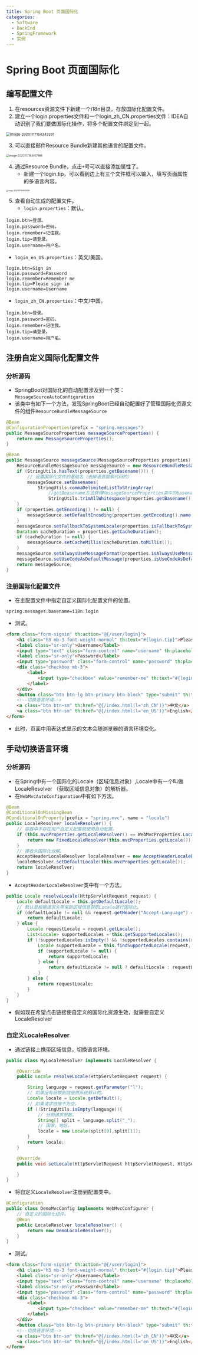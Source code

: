 ```yaml
---
title: Spring Boot 页面国际化
categories:
  - Software
  - BackEnd
  - SpringFramework
  - 实例
---
```

# Spring Boot 页面国际化

## 编写配置文件

1. 在resources资源文件下新建一个i18n目录，存放国际化配置文件。
2. 建立一个login.properties文件和一个login_zh_CN.properties文件：IDEA自动识别了我们要做国际化操作，将多个配置文件绑定到一起。

<img src="https://raw.githubusercontent.com/LuShan123888/Files/main/Pictures/2020-12-10-2020-11-17-image-20201117164343291.png" alt="image-20201117164343291" style="zoom:67%;" />

3. 可以直接邮件Resource Bundle新建其他语言的配置文件。

<img src="https://raw.githubusercontent.com/LuShan123888/Files/main/Pictures/2020-12-10-2020-11-17-image-20201117164407986.png" alt="image-20201117164407986" style="zoom:50%;" />

4. 通过Resource Bundle，点击`+`号可以直接添加属性了。
    - 新建一个login.tip，可以看到边上有三个文件框可以输入，填写页面属性的多语言内容。

<img src="https://raw.githubusercontent.com/LuShan123888/Files/main/Pictures/2020-12-10-2020-11-17-image-20201117164501630.png" alt="image-20201117164501630" style="zoom: 33%;" />

5. 查看自动生成的配置文件。
    - `login.properties`：默认。

```properties
login.btn=登录。
login.password=密码。
login.remember=记住我。
login.tip=请登录。
login.username=用户名。
```

- `login_en_US.properties`：英文/美国。

```properties
login.btn=Sign in
login.password=Password
login.remember=Remember me
login.tip=Please sign in
login.username=Username
```

- `login_zh_CN.properties`：中文/中国。

```properties
login.btn=登录。
login.password=密码。
login.remember=记住我。
login.tip=请登录。
login.username=用户名。
```

## 注册自定义国际化配置文件

### 分析源码

- SpringBoot对国际化的自动配置涉及到一个类：`MessageSourceAutoConfiguration`
- 该类中有如下一个方法，发现SpringBoot已经自动配置好了管理国际化资源文件的组件`ResourceBundleMessageSource`

```java
@Bean
@ConfigurationProperties(prefix = "spring.messages")
public MessageSourceProperties messageSourceProperties() {
    return new MessageSourceProperties();
}

@Bean
public MessageSource messageSource(MessageSourceProperties properties) {
    ResourceBundleMessageSource messageSource = new ResourceBundleMessageSource();
    if (StringUtils.hasText(properties.getBasename())) {
        // 设置国际化文件的基础名（去掉语言国家代码的）
        messageSource.setBasenames(
            StringUtils.commaDelimitedListToStringArray(
                //getBeasename方法获得MessageSourceProperties类中的basename属性。
                StringUtils.trimAllWhitespace(properties.getBasename())));
    }
    if (properties.getEncoding() != null) {
        messageSource.setDefaultEncoding(properties.getEncoding().name());
    }
    messageSource.setFallbackToSystemLocale(properties.isFallbackToSystemLocale());
    Duration cacheDuration = properties.getCacheDuration();
    if (cacheDuration != null) {
        messageSource.setCacheMillis(cacheDuration.toMillis());
    }
    messageSource.setAlwaysUseMessageFormat(properties.isAlwaysUseMessageFormat());
    messageSource.setUseCodeAsDefaultMessage(properties.isUseCodeAsDefaultMessage());
    return messageSource;
}
```

### 注册国际化配置文件

- 在主配置文件中指定自定义国际化配置文件的位置。

```properties
spring.messages.basename=i18n.login
```

- 测试。

```html
<form class="form-signin" th:action="@{/user/login}">
    <h1 class="h3 mb-3 font-weight-normal" th:text="#{login.tip}">Please sign in</h1>
    <label class="sr-only">Username</label>
    <input type="text" class="form-control" name="username" th:placeholder="#{login.username}" required="" autofocus="">
    <label class="sr-only">Password</label>
    <input type="password" class="form-control" name="password" th:placeholder="#{login.password}" required="">
    <div class="checkbox mb-3">
        <label>
            <input type="checkbox" value="remember-me" th:text="#{login.remember}">
        </label>
    </div>
    <button class="btn btn-lg btn-primary btn-block" type="submit" th:text="#{login.btn}">Sign in</button>
    <!--切换语言环境-->
    <a class="btn btn-sm" th:href="@{/index.html(l='zh_CN')}">中文</a>
    <a class="btn btn-sm" th:href="@{/index.html(l='en_US')}">English</a>
</form>
```

- 此时，页面中用表达式显示的文本会随浏览器的语言环境变化。

## 手动切换语言环境

### 分析源码

- 在Spring中有一个国际化的Locale（区域信息对象）,Locale中有一个叫做LocaleResolver （获取区域信息对象）的解析器。
- 在`WebMvcAutoConfiguration`中有如下方法。

```java
@Bean
@ConditionalOnMissingBean
@ConditionalOnProperty(prefix = "spring.mvc", name = "locale")
public LocaleResolver localeResolver() {
    // 容器中不存在用户自定义配置就使用自动配置。
    if (this.mvcProperties.getLocaleResolver() == WebMvcProperties.LocaleResolver.FIXED) {
        return new FixedLocaleResolver(this.mvcProperties.getLocale());
    }
    // 接收头国际化分解。
    AcceptHeaderLocaleResolver localeResolver = new AcceptHeaderLocaleResolver();
    localeResolver.setDefaultLocale(this.mvcProperties.getLocale());
    return localeResolver;
}
```

- `AcceptHeaderLocaleResolver`类中有一个方法。

```java
public Locale resolveLocale(HttpServletRequest request) {
    Locale defaultLocale = this.getDefaultLocale();
    // 默认是根据请求头带来的区域信息获取Locale进行国际化。
    if (defaultLocale != null && request.getHeader("Accept-Language") == null) {
        return defaultLocale;
    } else {
        Locale requestLocale = request.getLocale();
        List<Locale> supportedLocales = this.getSupportedLocales();
        if (!supportedLocales.isEmpty() && !supportedLocales.contains(requestLocale)) {
            Locale supportedLocale = this.findSupportedLocale(request, supportedLocales);
            if (supportedLocale != null) {
                return supportedLocale;
            } else {
                return defaultLocale != null ? defaultLocale : requestLocale;
            }
        } else {
            return requestLocale;
        }
    }
}
```

- 假如现在希望点击链接使自定义的国际化资源生效，就需要自定义LocaleResolver

### 自定义LocaleResolver

- 通过链接上携带区域信息，切换语言环境。

```java
public class MyLocaleResolver implements LocaleResolver {

    @Override
    public Locale resolveLocale(HttpServletRequest request) {

        String language = request.getParameter("l");
        // 如果没有获取到就使用系统默认的。
        Locale locale = Locale.getDefault();
        // 如果请求链接不为空。
        if (!StringUtils.isEmpty(language)){
            // 分割请求参数。
            String[] split = language.split("_");
            // 国家，地区。
            locale = new Locale(split[0],split[1]);
        }
        return locale;
    }

    @Override
    public void setLocale(HttpServletRequest httpServletRequest, HttpServletResponse httpServletResponse, Locale locale) {

    }
}
```

- 将自定义`LocaleResolver`注册到配置类中。

```java
@Configuration
public class DemoMvcConfig implements WebMvcConfigurer {
    // 自定义的国际化组件。
    @Bean
    public LocaleResolver localeResolver() {
        return new DemoLocaleResolver();
    }
}
```

- 测试。

```html
<form class="form-signin" th:action="@{/user/login}">
    <h1 class="h3 mb-3 font-weight-normal" th:text="#{login.tip}">Please sign in</h1>
    <label class="sr-only">Username</label>
    <input type="text" class="form-control" name="username" th:placeholder="#{login.username}" required="" autofocus="">
    <label class="sr-only">Password</label>
    <input type="password" class="form-control" name="password" th:placeholder="#{login.password}" required="">
    <div class="checkbox mb-3">
        <label>
            <input type="checkbox" value="remember-me" th:text="#{login.remember}">
        </label>
    </div>
    <button class="btn btn-lg btn-primary btn-block" type="submit" th:text="#{login.btn}">Sign in</button>
    <!--切换语言环境-->
    <a class="btn btn-sm" th:href="@{/index.html(l='zh_CN')}">中文</a>
    <a class="btn btn-sm" th:href="@{/index.html(l='en_US')}">English</a>
</form>
```

